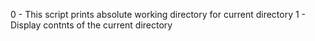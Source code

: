 0 - This script prints absolute working directory for current directory
1 - Display contnts of the current directory
